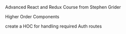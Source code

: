 Advanced React and Redux Course from Stephen Grider

Higher Order Components

create a HOC for handling required Auth routes
